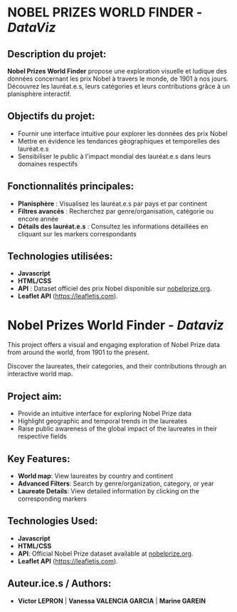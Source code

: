 # NOBEL PRIZES WORLD FINDER - _DataViz_

## Description du projet:

**Nobel Prizes World Finder** propose une exploration visuelle et ludique des données concernant les prix Nobel à travers le monde, de 1901 à nos jours. 
Découvrez les lauréat.e.s, leurs catégories et leurs contributions grâce à un planisphère interactif.

## Objectifs du projet:

- Fournir une interface intuitive pour explorer les données des prix Nobel
- Mettre en évidence les tendances géographiques et temporelles des lauréat.e.s
- Sensibiliser le public à l'impact mondial des lauréat.e.s dans leurs domaines respectifs

## Fonctionnalités principales:

- **Planisphère** : Visualisez les lauréat.e.s par pays et par continent
- **Filtres avancés** : Recherchez par genre/organisation, catégorie ou encore année
- **Détails des lauréat.e.s** : Consultez les informations détaillées en cliquant sur les markers correspondants

## Technologies utilisées:

- **Javascript** 
- **HTML/CSS**
- **API** : Dataset officiel des prix Nobel disponible sur [nobelprize.org](https://www.nobelprize.org).
- **Leaflet API** (https://leafletjs.com).



# **Nobel Prizes World Finder - _Dataviz_** 

This project offers a visual and engaging exploration of Nobel Prize data from around the world, from 1901 to the present.

Discover the laureates, their categories, and their contributions through an interactive world map. 

## Project aim:

- Provide an intuitive interface for exploring Nobel Prize data
- Highlight geographic and temporal trends in the laureates
- Raise public awareness of the global impact of the laureates in their respective fields

## Key Features:

- **World map**: View laureates by country and continent
- **Advanced Filters**: Search by genre/organization, category, or year
- **Laureate Details**: View detailed information by clicking on the corresponding markers

## Technologies Used:

- **Javascript**
- **HTML/CSS**
- **API**: Official Nobel Prize dataset available at [nobelprize.org](https://www.nobelprize.org/organization/developer-zone-2/).
- **Leaflet API** (https://leafletjs.com).

## Auteur.ice.s / Authors:

- **Victor LEPRON**  | **Vanessa VALENCIA GARCIA** | **Marine GAREIN** 

